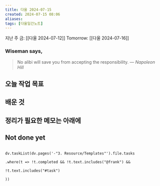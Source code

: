 ```yaml
---
title: 다울 2024-07-15
created: 2024-07-15 08:06
aliases: 
tags: [다울일간노트]
---
```

지난 주 금: [[다울 2024-07-12]]
Tomorrow: [[다울 2024-07-16]]

### Wiseman says,
> No alibi will save you from accepting the responsibility.
> — <cite>Napoleon Hill</cite>


## 오늘 작업 목표




## 배운 것




## 정리가 필요한 메모는 아래에

## Not done yet

```dataviewjs

dv.taskList(dv.pages('-"3. Resource/Templates"').file.tasks

.where(t => !t.completed && !t.text.includes("@frank") &&

!t.text.includes("#task")

))

```
